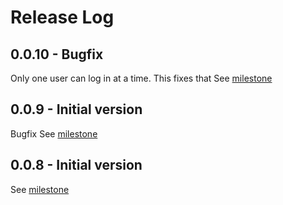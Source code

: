 # Release Log

## 0.0.10 - Bugfix

Only one user can log in at a time. This fixes that
See [milestone](../../milestone/2)


## 0.0.9 - Initial version

Bugfix
See [milestone](../../milestone/3)


## 0.0.8 - Initial version

See [milestone](../../milestone/1)
